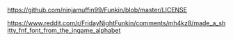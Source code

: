 https://github.com/ninjamuffin99/Funkin/blob/master/LICENSE

https://www.reddit.com/r/FridayNightFunkin/comments/mh4kz8/made_a_shitty_fnf_font_from_the_ingame_alphabet
